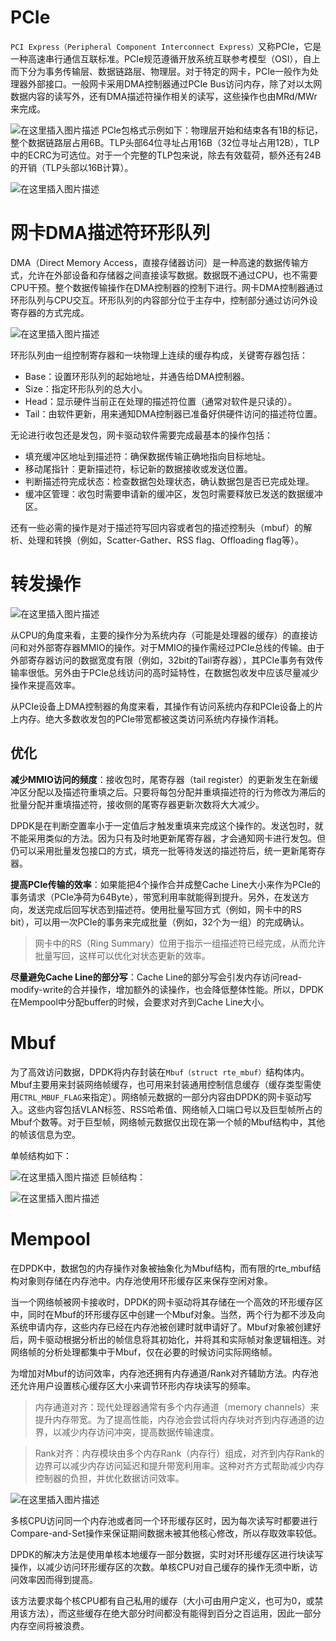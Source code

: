 
# PCIe

`PCI Express（Peripheral Component Interconnect Express）`又称PCIe，它是一种高速串行通信互联标准。PCIe规范遵循开放系统互联参考模型（OSI），自上而下分为事务传输层、数据链路层、物理层。对于特定的网卡，PCIe一般作为处理器外部接口。一般网卡采用DMA控制器通过PCIe Bus访问内存，除了对以太网数据内容的读写外，还有DMA描述符操作相关的读写，这些操作也由MRd/MWr来完成。



![在这里插入图片描述](https://i-blog.csdnimg.cn/direct/a71d1ac5ea1f4119ad2e210cdbd7d53e.png)
PCIe包格式示例如下：物理层开始和结束各有1B的标记，整个数据链路层占用6B。TLP头部64位寻址占用16B（32位寻址占用12B），TLP中的ECRC为可选位。对于一个完整的TLP包来说，除去有效载荷，额外还有24B的开销（TLP头部以16B计算）。

![在这里插入图片描述](https://i-blog.csdnimg.cn/direct/b886f331da2b424494390a1e25ff6d1e.png)

# 网卡DMA描述符环形队列

DMA（Direct Memory Access，直接存储器访问）是一种高速的数据传输方式，允许在外部设备和存储器之间直接读写数据。数据既不通过CPU，也不需要CPU干预。整个数据传输操作在DMA控制器的控制下进行。网卡DMA控制器通过环形队列与CPU交互。环形队列的内容部分位于主存中，控制部分通过访问外设寄存器的方式完成。

![在这里插入图片描述](https://i-blog.csdnimg.cn/direct/36d6a47da6fb499c87572b7d86da1386.png)

环形队列由一组控制寄存器和一块物理上连续的缓存构成，关键寄存器包括：

- Base：设置环形队列的起始地址，并通告给DMA控制器。
- Size：指定环形队列的总大小。
- Head：显示硬件当前正在处理的描述符位置（通常对软件是只读的）。
- Tail：由软件更新，用来通知DMA控制器已准备好供硬件访问的描述符位置。

无论进行收包还是发包，网卡驱动软件需要完成最基本的操作包括：

- 填充缓冲区地址到描述符：确保数据传输正确地指向目标地址。
- 移动尾指针：更新描述符，标记新的数据接收或发送位置。
- 判断描述符完成状态：检查数据包处理状态，确认数据包是否已完成处理。
- 缓冲区管理：收包时需要申请新的缓冲区，发包时需要释放已发送的数据缓冲区。

还有一些必需的操作是对于描述符写回内容或者包的描述控制头（mbuf）的解析、处理和转换（例如，Scatter-Gather、RSS flag、Offloading flag等）。


# 转发操作

![在这里插入图片描述](https://i-blog.csdnimg.cn/direct/f4c1bc5216ea4d26b0115b798e36bb35.png)

从CPU的角度来看，主要的操作分为系统内存（可能是处理器的缓存）的直接访问和对外部寄存器MMIO的操作。对于MMIO的操作需经过PCIe总线的传输。由于外部寄存器访问的数据宽度有限（例如，32bit的Tail寄存器），其PCIe事务有效传输率很低。另外由于PCIe总线访问的高时延特性，在数据包收发中应该尽量减少操作来提高效率。

从PCIe设备上DMA控制器的角度来看，其操作有访问系统内存和PCIe设备上的片上内存。绝大多数收发包的PCIe带宽都被这类访问系统内存操作消耗。

## 优化

**减少MMIO访问的频度**：接收包时，尾寄存器（tail register）的更新发生在新缓冲区分配以及描述符重填之后。只要将每包分配并重填描述符的行为修改为滞后的批量分配并重填描述符，接收侧的尾寄存器更新次数将大大减少。

DPDK是在判断空置率小于一定值后才触发重填来完成这个操作的。发送包时，就不能采用类似的方法。因为只有及时地更新尾寄存器，才会通知网卡进行发包。但仍可以采用批量发包接口的方式，填充一批等待发送的描述符后，统一更新尾寄存器。

**提高PCIe传输的效率**：如果能把4个操作合并成整Cache Line大小来作为PCIe的事务请求（PCIe净荷为64Byte），带宽利用率就能得到提升。另外，在发送方向，发送完成后回写状态到描述符。使用批量写回方式（例如，网卡中的RS bit），可以用一次PCIe的事务来完成批量（例如，32个为一组）的完成确认。

>网卡中的RS（Ring Summary）位用于指示一组描述符已经完成，从而允许批量写回，这样可以优化对状态更新的效率。

**尽量避免Cache Line的部分写**：Cache Line的部分写会引发内存访问read-modify-write的合并操作，增加额外的读操作，也会降低整体性能。所以，DPDK在Mempool中分配buffer的时候，会要求对齐到Cache Line大小。


# Mbuf

为了高效访问数据，DPDK将内存封装在`Mbuf（struct rte_mbuf）`结构体内。Mbuf主要用来封装网络帧缓存，也可用来封装通用控制信息缓存（缓存类型需使用`CTRL_MBUF_FLAG`来指定）。网络帧元数据的一部分内容由DPDK的网卡驱动写入。这些内容包括VLAN标签、RSS哈希值、网络帧入口端口号以及巨型帧所占的Mbuf个数等。对于巨型帧，网络帧元数据仅出现在第一个帧的Mbuf结构中，其他的帧该信息为空。

单帧结构如下：

![在这里插入图片描述](https://i-blog.csdnimg.cn/direct/ccca036a21874630b0caf40a61e34447.png)
巨帧结构：

![在这里插入图片描述](https://i-blog.csdnimg.cn/direct/86f4909261dd418387fa574f051df85f.png)


# Mempool

在DPDK中，数据包的内存操作对象被抽象化为Mbuf结构，而有限的rte_mbuf结构对象则存储在内存池中。内存池使用环形缓存区来保存空闲对象。

当一个网络帧被网卡接收时，DPDK的网卡驱动将其存储在一个高效的环形缓存区中，同时在Mbuf的环形缓存区中创建一个Mbuf对象。当然，两个行为都不涉及向系统申请内存，这些内存已经在内存池被创建时就申请好了。Mbuf对象被创建好后，网卡驱动根据分析出的帧信息将其初始化，并将其和实际帧对象逻辑相连。对网络帧的分析处理都集中于Mbuf，仅在必要的时候访问实际网络帧。


为增加对Mbuf的访问效率，内存池还拥有内存通道/Rank对齐辅助方法。内存池还允许用户设置核心缓存区大小来调节环形内存块读写的频率。

> 内存通道对齐：现代处理器通常有多个内存通道（memory channels）来提升内存带宽。为了提高性能，内存池会尝试将内存块对齐到内存通道的边界，以减少内存访问冲突，提高数据传输速度。

>Rank对齐：内存模块由多个内存Rank（内存行）组成，对齐到内存Rank的边界可以减少内存访问延迟和提升带宽利用率。这种对齐方式帮助减少内存控制器的负担，并优化数据访问效率。

![在这里插入图片描述](https://i-blog.csdnimg.cn/direct/54120463d654436b9d6424cb561a13e7.png)

多核CPU访问同一个内存池或者同一个环形缓存区时，因为每次读写时都要进行Compare-and-Set操作来保证期间数据未被其他核心修改，所以存取效率较低。

DPDK的解决方法是使用单核本地缓存一部分数据，实时对环形缓存区进行块读写操作，以减少访问环形缓存区的次数。单核CPU对自己缓存的操作无须中断，访问效率因而得到提高。

该方法要求每个核CPU都有自己私用的缓存（大小可由用户定义，也可为0，或禁用该方法），而这些缓存在绝大部分时间都没有能得到百分之百运用，因此一部分内存空间将被浪费。
